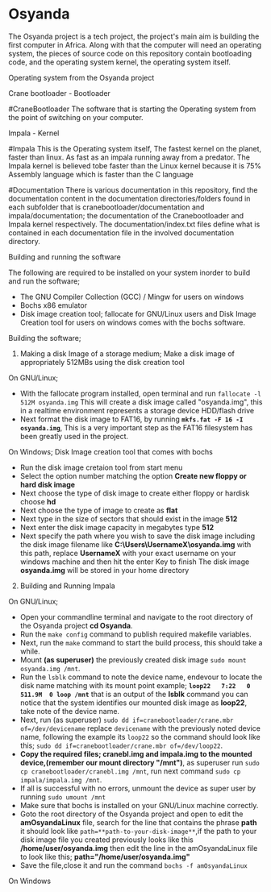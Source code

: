 # Osyanda
The Osyanda project is a tech project, the project's main aim is building the first computer
in Africa. Along with that the computer will need an operating system, the pieces of source code
on this repository contain bootloading code, and the operating system kernel, the operating system
itself.

Operating system from the Osyanda project

Crane bootloader - Bootloader

#CraneBootloader
The software that is starting the Operating system from the point of switching on your computer.

Impala  	 - Kernel 

#Impala
This is the Operating system itself, The fastest kernel on the planet, faster than linux. As fast as
an impala running away from a predator.
The Impala kernel is believed tobe faster than the Linux kernel
because it is 75% Assembly language which is faster than the C language


#Documentation
There is various documentation in this repository, find the documentation content in the documentation
directories/folders found in each subfolder that is cranebootloader/documentation and impala/documentation;
the documentation of the Cranebootloader and Impala kernel respectively.
The documentation/index.txt files define what is contained in each documentation file in the involved
documentation directory.


Building and running the software

The following are required to be installed on your system inorder to build and run the software;
- The GNU Compiler Collection (GCC) / Mingw for users on windows
- Bochs x86 emulator
- Disk image creation tool; fallocate for GNU/Linux users and Disk Image Creation tool for users on windows comes
with the bochs software.

Building the software;

1) Making a disk Image of a storage medium;
Make a disk image of appropriately 512MBs using the disk creation tool

On GNU/Linux;
* With the fallocate program installed, open terminal and run ``fallocate -l 512M osyanda.img``
This will create a disk image called "osyanda.img", this in a realtime environment represents
a storage device HDD/flash drive
* Next format the disk image to FAT16, by running **``mkfs.fat -F 16 -I osyanda.img``**, This is a very
important step as the FAT16 filesystem has been greatly used in the project.

On Windows;
Disk Image creation tool that comes with bochs
* Run the disk image cretaion tool from start menu
* Select the option number matching the option **Create new floppy or hard disk image**
* Next choose the type of disk image to create either floppy or hardisk choose **hd**
* Next choose the type of image to create as **flat**
* Next type in the size of sectors that should exist in the image **512**
* Next enter the disk image capacity in megabytes type **512**
* Next specify the path where you wish to save the disk image including the disk image
filename like **C:\Users\UsernameX\osyanda.img** with this path, replace **UsernameX** with your exact
username on your windows machine and then hit the enter Key to finish
The disk image **osyanda.img** will be stored in your home directory


2) Building and Running Impala

On GNU/Linux;
* Open your commandline terminal and navigate to the root directory of the Osyanda project **cd Osyanda**.
* Run the ``make config`` command to publish required makefile variables.
* Next, run the ``make`` command to start the build process, this should take a while.
* Mount **(as superuser)** the previously created disk image ``sudo mount osyanda.img /mnt``.
* Run the ``lsblk`` command to note the device name, endevour to locate the disk name matching with its mount point
example;
	**``loop22   7:22   0 511.9M  0 loop /mnt``**
that is an output of the **lsblk** command you can notice that the system identifies our mounted disk image as **loop22**,
take note of the device name.
* Next, run (as superuser) ``sudo dd if=cranebootloader/crane.mbr of=/dev/devicename`` replace ``devicename`` with the previously
noted device name, following the example its ``loop22`` so the command should look like this;
``sudo dd if=cranebootloader/crane.mbr of=/dev/loop22``.
* **Copy the required files; cranebl.img and impala.img to the mounted device,(remember our mount directory "/mnt")**, as superuser
run ``sudo cp cranebootloader/cranebl.img /mnt``, run next command ``sudo cp impala/impala.img /mnt``.
* If all is successful with no errors, unmount the device as super user by running ``sudo umount /mnt``
* Make sure that bochs is installed on your GNU/Linux machine correctly.
* Goto the root directory of the Osyanda project and open to edit the **amOsyandaLinux** file, search for the line that contains
the phrase **path** it should look like ``path=**path-to-your-disk-image**``,if the path to your disk image file you created previously
looks like this **/home/user/osyanda.img** then edit the line in the amOsyandaLinux file to look like this;
      **path="/home/user/osyanda.img"**
* Save the file,close it and run the command ``bochs -f amOsyandaLinux``

On Windows
